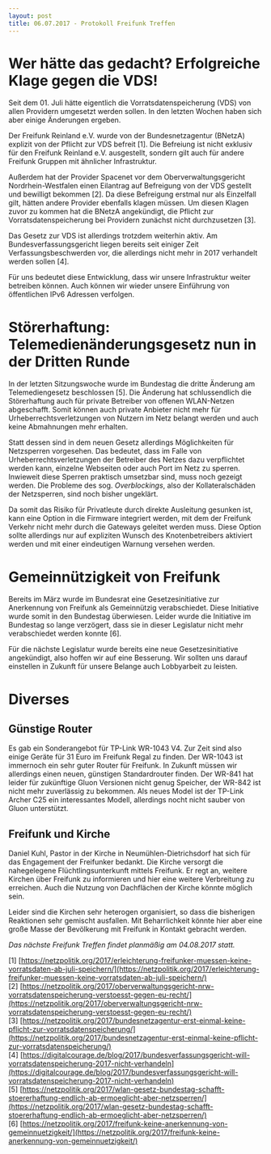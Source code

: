 ```yaml
---
layout: post
title: 06.07.2017 - Protokoll Freifunk Treffen
---
```

# Wer hätte das gedacht? Erfolgreiche Klage gegen die VDS!
Seit dem 01. Juli hätte eigentlich die Vorratsdatenspeicherung (VDS) von allen Providern
umgesetzt werden sollen. In den letzten Wochen haben sich aber einige Änderungen ergeben.

Der Freifunk Reinland e.V. wurde von der Bundesnetzagentur (BNetzA) explizit von der
Pflicht zur VDS befreit [1]. Die Befreiung ist nicht exklusiv für den Freifunk Reinland e.V.
ausgestellt, sondern gilt auch für andere Freifunk Gruppen mit ähnlicher Infrastruktur.

Außerdem hat der Provider Spacenet vor dem Oberverwaltungsgericht Nordrhein-Westfalen
einen Eilantrag auf Befreigung von der VDS gestellt und bewilligt bekommen [2].
Da diese Befreigung erstmal nur als Einzelfall gilt, hätten andere Provider ebenfalls klagen müssen.
Um diesen Klagen zuvor zu kommen hat die BNetzA angekündigt, die Pflicht zur Vorratsdatenspeicherung bei Providern zunächst nicht durchzusetzen [3].

Das Gesetz zur VDS ist allerdings trotzdem weiterhin aktiv. Am Bundesverfassungsgericht liegen bereits
seit einiger Zeit Verfassungsbeschwerden vor, die allerdings nicht mehr in 2017 verhandelt werden sollen [4].

Für uns bedeutet diese Entwicklung, dass wir unsere Infrastruktur weiter betreiben können.
Auch können wir wieder unsere Einführung von öffentlichen IPv6 Adressen verfolgen.


# Störerhaftung: Telemedienänderungsgesetz nun in der Dritten Runde

In der letzten Sitzungswoche wurde im Bundestag die dritte Änderung am Telemediengesetz beschlossen [5]. Die Änderung hat schlussendlich die Störerhaftung auch für private Betreiber von offenen WLAN-Netzen abgeschafft. Somit können auch private Anbieter nicht mehr für Urheberrechtsverletzungen von Nutzern im Netz belangt werden und auch keine Abmahnungen mehr erhalten.

Statt dessen sind in dem neuen Gesetz allerdings Möglichkeiten für Netzsperren vorgesehen. Das bedeutet, dass im Falle von Urheberrechtsverletzungen der Betreiber des Netzes dazu verpflichtet werden kann, einzelne Webseiten oder auch Port im Netz zu sperren.
Inwieweit diese Sperren praktisch umsetzbar sind, muss noch gezeigt werden.
Die Probleme des sog. *Overblockings*, also der Kollateralschäden der Netzsperren, sind noch bisher ungeklärt.

Da somit das Risiko für Privatleute durch direkte Ausleitung gesunken ist,
kann eine Option in die Firmware integriert werden, mit dem der Freifunk Verkehr
nicht mehr durch die Gateways geleitet werden muss. Diese Option sollte allerdings nur auf expliziten Wunsch des Knotenbetreibers aktiviert werden und mit einer eindeutigen Warnung versehen werden.


# Gemeinnützigkeit von Freifunk

Bereits im März wurde im Bundesrat eine Gesetzesinitiative zur Anerkennung 
von Freifunk als Gemeinnützig verabschiedet. 
Diese Initiative wurde somit in den Bundestag überwiesen. Leider wurde die Initiative im Bundestag so lange verzögert, dass sie in dieser Legislatur nicht mehr verabschiedet werden konnte [6].

Für die nächste Legislatur wurde bereits eine neue Gesetzesinitiative angekündigt, also hoffen wir auf eine Besserung. Wir sollten uns darauf einstellen in Zukunft für unsere Belange auch Lobbyarbeit zu leisten.


# Diverses

## Günstige Router

Es gab ein Sonderangebot für TP-Link WR-1043 V4. Zur Zeit sind also einige Geräte für 31 Euro im Freifunk Regal zu finden.
Der WR-1043 ist immernoch ein sehr guter Router für Freifunk. In Zukunft müssen wir allerdings einen neuen, günstigen Standardrouter finden.
Der WR-841 hat leider für zukünftige Gluon Versionen nicht genug Speicher, der WR-842 ist nicht mehr zuverlässig zu bekommen. Als neues Model ist der TP-Link Archer C25 ein interessantes Modell, allerdings nocht nicht sauber von Gluon unterstützt.

## Freifunk und Kirche

Daniel Kuhl, Pastor in der Kirche in Neumühlen-Dietrichsdorf hat sich für das Engagement der Freifunker bedankt. Die Kirche versorgt die nahegelegene Flüchtlingsunterkunft mittels Freifunk.
Er regt an, weitere Kirchen über Freifunk zu informieren und hier eine weitere Verbreitung zu erreichen. Auch die Nutzung von Dachflächen der Kirche könnte möglich sein.

Leider sind die Kirchen sehr heterogen organisiert, so dass die bisherigen Reaktionen sehr gemischt ausfallen. Mit Beharrlichkeit könnte hier aber eine große Masse der Bevölkerung mit Freifunk in Kontakt gebracht werden.


*Das nächste Freifunk Treffen findet planmäßig am 04.08.2017 statt.*


[1] [https://netzpolitik.org/2017/erleichterung-freifunker-muessen-keine-vorratsdaten-ab-juli-speichern/](https://netzpolitik.org/2017/erleichterung-freifunker-muessen-keine-vorratsdaten-ab-juli-speichern/)  
[2] [https://netzpolitik.org/2017/oberverwaltungsgericht-nrw-vorratsdatenspeicherung-verstoesst-gegen-eu-recht/](https://netzpolitik.org/2017/oberverwaltungsgericht-nrw-vorratsdatenspeicherung-verstoesst-gegen-eu-recht/)  
[3] [https://netzpolitik.org/2017/bundesnetzagentur-erst-einmal-keine-pflicht-zur-vorratsdatenspeicherung/](https://netzpolitik.org/2017/bundesnetzagentur-erst-einmal-keine-pflicht-zur-vorratsdatenspeicherung/)  
[4] [https://digitalcourage.de/blog/2017/bundesverfassungsgericht-will-vorratsdatenspeicherung-2017-nicht-verhandeln](https://digitalcourage.de/blog/2017/bundesverfassungsgericht-will-vorratsdatenspeicherung-2017-nicht-verhandeln)  
[5] [https://netzpolitik.org/2017/wlan-gesetz-bundestag-schafft-stoererhaftung-endlich-ab-ermoeglicht-aber-netzsperren/](https://netzpolitik.org/2017/wlan-gesetz-bundestag-schafft-stoererhaftung-endlich-ab-ermoeglicht-aber-netzsperren/)  
[6] [https://netzpolitik.org/2017/freifunk-keine-anerkennung-von-gemeinnuetzigkeit/](https://netzpolitik.org/2017/freifunk-keine-anerkennung-von-gemeinnuetzigkeit/)  
